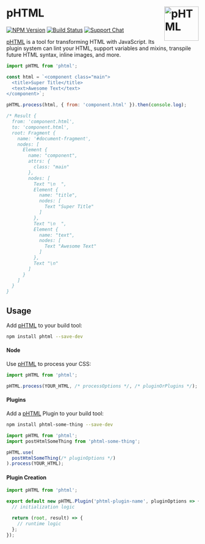 # pHTML [<img src="https://jonathantneal.github.io/phtml/logo.svg" alt="pHTML" width="90" height="90" align="right">][pHTML]

[![NPM Version][npm-img]][npm-url]
[![Build Status][cli-img]][cli-url]
[![Support Chat][git-img]][git-url]

[pHTML] is a tool for transforming HTML with JavaScript. Its plugin system
can lint your HTML, support variables and mixins, transpile future HTML syntax,
inline images, and more.

```js
import pHTML from 'phtml';

const html = `<component class="main">
  <title>Super Title</title>
  <text>Awesome Text</text>
</component>`;

pHTML.process(html, { from: 'component.html' }).then(console.log);

/* Result {
  from: 'component.html',
  to: 'component.html',
  root: Fragment {
    name: '#document-fragment',
    nodes: [
      Element {
        name: "component",
        attrs: {
          class: "main"
        },
        nodes: [
          Text "\n  ",
          Element {
            name: "title",
            nodes: [
              Text "Super Title"
            ]
          },
          Text "\n  ",
          Element {
            name: "text",
            nodes: [
              Text "Awesome Text"
            ]
          },
          Text "\n"
        ]
      }
    ]
  }
}
```

## Usage

Add [pHTML] to your build tool:

```bash
npm install phtml --save-dev
```

#### Node

Use [pHTML] to process your CSS:

```js
import pHTML from 'phtml';

pHTML.process(YOUR_HTML, /* processOptions */, /* pluginOrPlugins */);
```

#### Plugins

Add a [pHTML] Plugin to your build tool:

```bash
npm install phtml-some-thing --save-dev
```

```js
import pHTML from 'phtml';
import postHtmlSomeThing from 'phtml-some-thing';

pHTML.use(
  postHtmlSomeThing(/* pluginOptions */)
).process(YOUR_HTML);
```

#### Plugin Creation

```js
import pHTML from 'phtml';

export default new pHTML.Plugin('phtml-plugin-name', pluginOptions => {
  // initialization logic

  return (root, result) => {
    // runtime logic
  };
});
```

[cli-img]: https://img.shields.io/travis/jonathantneal/phtml.svg
[cli-url]: https://travis-ci.org/jonathantneal/phtml
[git-img]: https://img.shields.io/badge/support-chat-blue.svg
[git-url]: https://gitter.im/postcss/postcss
[npm-img]: https://img.shields.io/npm/v/phtml.svg
[npm-url]: https://www.npmjs.com/package/phtml

[pHTML]: https://github.com/jonathantneal/phtml
